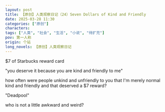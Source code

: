 ```yaml
---
layout: post
title: 【原创】人类观察日记（24）Seven Dollars of Kind and Friendly
date: 2025-03-28 11:30
categories: ["原创"]
characters: 
tags: ["人类", "社会", "生活", "小说", "待扩充"]
pov: 第一人称
origin: 个站
long_novels: 【原创】人类观察日记
---
```


$7 of Starbucks reward card

"you deserve it because you are kind and friendly to me"

how often were people unkind and unfriendly to you that I'm merely normal kind and friendly and that deserved a $7 reward?

"Deadpool"

who is not a little awkward and weird?
